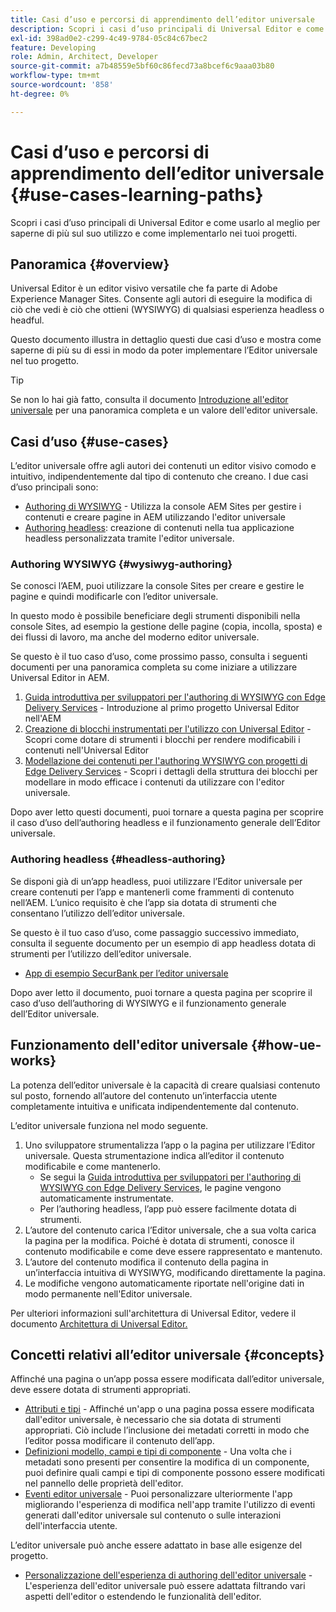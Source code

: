 ```yaml
---
title: Casi d’uso e percorsi di apprendimento dell’editor universale
description: Scopri i casi d’uso principali di Universal Editor e come utilizzarlo al meglio e come implementarlo nei tuoi progetti.
exl-id: 398ad0e2-c299-4c49-9784-05c84c67bec2
feature: Developing
role: Admin, Architect, Developer
source-git-commit: a7b48559e5bf60c86fecd73a8bcef6c9aaa03b80
workflow-type: tm+mt
source-wordcount: '858'
ht-degree: 0%

---
```


# Casi d’uso e percorsi di apprendimento dell’editor universale {#use-cases-learning-paths}

Scopri i casi d’uso principali di Universal Editor e come usarlo al meglio per saperne di più sul suo utilizzo e come implementarlo nei tuoi progetti.

## Panoramica {#overview}

Universal Editor è un editor visivo versatile che fa parte di Adobe Experience Manager Sites. Consente agli autori di eseguire la modifica di ciò che vedi è ciò che ottieni (WYSIWYG) di qualsiasi esperienza headless o headful.

Questo documento illustra in dettaglio questi due casi d’uso e mostra come saperne di più su di essi in modo da poter implementare l’Editor universale nel tuo progetto.

>[!TIP]
>
>Se non lo hai già fatto, consulta il documento [Introduzione all&#39;editor universale](/help/implementing/universal-editor/introduction.md) per una panoramica completa e un valore dell&#39;editor universale.

## Casi d’uso {#use-cases}

L’editor universale offre agli autori dei contenuti un editor visivo comodo e intuitivo, indipendentemente dal tipo di contenuto che creano. I due casi d’uso principali sono:

* [Authoring di WYSIWYG](#wysiwyg-authoring) - Utilizza la console AEM Sites per gestire i contenuti e creare pagine in AEM utilizzando l&#39;editor universale
* [Authoring headless](#headless-authoring): creazione di contenuti nella tua applicazione headless personalizzata tramite l&#39;editor universale.

### Authoring WYSIWYG {#wysiwyg-authoring}

Se conosci l’AEM, puoi utilizzare la console Sites per creare e gestire le pagine e quindi modificarle con l’editor universale.

In questo modo è possibile beneficiare degli strumenti disponibili nella console Sites, ad esempio la gestione delle pagine (copia, incolla, sposta) e dei flussi di lavoro, ma anche del moderno editor universale.

Se questo è il tuo caso d’uso, come prossimo passo, consulta i seguenti documenti per una panoramica completa su come iniziare a utilizzare Universal Editor in AEM.

1. [Guida introduttiva per sviluppatori per l&#39;authoring di WYSIWYG con Edge Delivery Services](/help/edge/wysiwyg-authoring/edge-dev-getting-started.md) - Introduzione al primo progetto Universal Editor nell&#39;AEM
1. [Creazione di blocchi instrumentati per l&#39;utilizzo con Universal Editor](/help/edge/wysiwyg-authoring/create-block.md) - Scopri come dotare di strumenti i blocchi per rendere modificabili i contenuti nell&#39;Universal Editor
1. [Modellazione dei contenuti per l&#39;authoring WYSIWYG con progetti di Edge Delivery Services](/help/edge/wysiwyg-authoring/content-modeling.md) - Scopri i dettagli della struttura dei blocchi per modellare in modo efficace i contenuti da utilizzare con l&#39;editor universale.

Dopo aver letto questi documenti, puoi tornare a questa pagina per scoprire il caso d’uso dell’authoring headless e il funzionamento generale dell’Editor universale.

### Authoring headless {#headless-authoring}

Se disponi già di un’app headless, puoi utilizzare l’Editor universale per creare contenuti per l’app e mantenerli come frammenti di contenuto nell’AEM. L’unico requisito è che l’app sia dotata di strumenti che consentano l’utilizzo dell’editor universale.

Se questo è il tuo caso d’uso, come passaggio successivo immediato, consulta il seguente documento per un esempio di app headless dotata di strumenti per l’utilizzo dell’editor universale.

* [App di esempio SecurBank per l’editor universale](/help/implementing/universal-editor/securbank.md)

Dopo aver letto il documento, puoi tornare a questa pagina per scoprire il caso d’uso dell’authoring di WYSIWYG e il funzionamento generale dell’Editor universale.

## Funzionamento dell&#39;editor universale {#how-ue-works}

La potenza dell’editor universale è la capacità di creare qualsiasi contenuto sul posto, fornendo all’autore del contenuto un’interfaccia utente completamente intuitiva e unificata indipendentemente dal contenuto.

L’editor universale funziona nel modo seguente.

1. Uno sviluppatore strumentalizza l’app o la pagina per utilizzare l’Editor universale. Questa strumentazione indica all’editor il contenuto modificabile e come mantenerlo.
   * Se segui la [Guida introduttiva per sviluppatori per l&#39;authoring di WYSIWYG con Edge Delivery Services](/help/edge/wysiwyg-authoring/edge-dev-getting-started.md), le pagine vengono automaticamente instrumentate.
   * Per l’authoring headless, l’app può essere facilmente dotata di strumenti.
1. L’autore del contenuto carica l’Editor universale, che a sua volta carica la pagina per la modifica. Poiché è dotata di strumenti, conosce il contenuto modificabile e come deve essere rappresentato e mantenuto.
1. L’autore del contenuto modifica il contenuto della pagina in un’interfaccia intuitiva di WYSIWYG, modificando direttamente la pagina.
1. Le modifiche vengono automaticamente riportate nell&#39;origine dati in modo permanente nell&#39;Editor universale.

Per ulteriori informazioni sull&#39;architettura di Universal Editor, vedere il documento [Architettura di Universal Editor.](/help/implementing/universal-editor/architecture.md)

## Concetti relativi all’editor universale {#concepts}

Affinché una pagina o un’app possa essere modificata dall’editor universale, deve essere dotata di strumenti appropriati.

* [Attributi e tipi](/help/implementing/universal-editor/attributes-types.md) - Affinché un&#39;app o una pagina possa essere modificata dall&#39;editor universale, è necessario che sia dotata di strumenti appropriati. Ciò include l’inclusione dei metadati corretti in modo che l’editor possa modificare il contenuto dell’app.
* [Definizioni modello, campi e tipi di componente](/help/implementing/universal-editor/field-types.md) - Una volta che i metadati sono presenti per consentire la modifica di un componente, puoi definire quali campi e tipi di componente possono essere modificati nel pannello delle proprietà dell&#39;editor.
* [Eventi editor universale](/help/implementing/universal-editor/events.md) - Puoi personalizzare ulteriormente l&#39;app migliorando l&#39;esperienza di modifica nell&#39;app tramite l&#39;utilizzo di eventi generati dall&#39;editor universale sul contenuto o sulle interazioni dell&#39;interfaccia utente.

L’editor universale può anche essere adattato in base alle esigenze del progetto.

* [Personalizzazione dell&#39;esperienza di authoring dell&#39;editor universale](/help/implementing/universal-editor/customizing.md) - L&#39;esperienza dell&#39;editor universale può essere adattata filtrando vari aspetti dell&#39;editor o estendendo le funzionalità dell&#39;editor.
